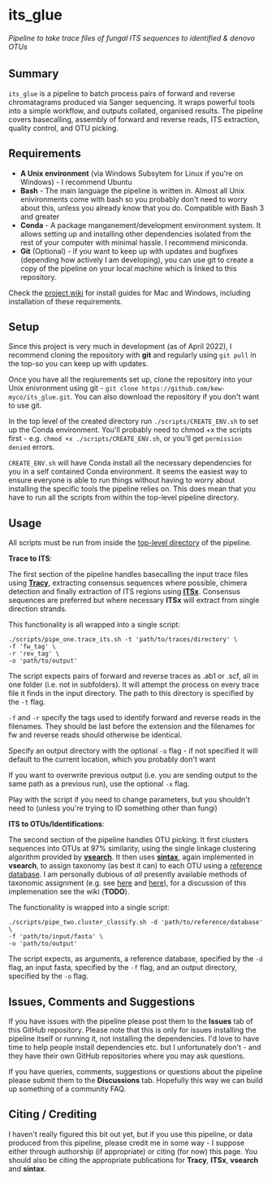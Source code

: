 # its_glue
###### Pipeline to take trace files of fungal ITS sequences to identified & denovo OTUs

## Summary

`its_glue` is a pipeline to batch process pairs of forward and reverse chromatagrams produced via Sanger sequencing. It wraps powerful tools into a simple workflow, and outputs collated, organised results. The pipeline covers basecalling, assembly of forward and reverse reads, ITS extraction, quality control, and OTU picking.

## Requirements

-  **A Unix environment** (via Windows Subsytem for Linux if you're on Windows) - I recommend Ubuntu
-  **Bash** - The main language the pipeline is written in. Almost all Unix enivironments come with bash so you probably don't need to worry about this, unless you already know that you do. Compatible with Bash 3 and greater
-  **Conda** - A package manganement/development environment system. It allows setting up and installing other dependencies isolated from the rest of your computer with minimal hassle. I recommend miniconda.
-  **Git** (Optional) - if you want to keep up with updates and bugfixes (depending how actively I am developing), you can use git to create a copy of the pipeline on your local machine which is linked to this repository.
 
Check the [project wiki](https://github.com/kew-myco/its_glue/wiki) for install guides for Mac and Windows, including installation of these requirements.

## Setup

Since this project is very much in development (as of April 2022), I recommend cloning the repository with **git** and regularly using `git pull` in the top-so you can keep up with updates.

Once you have all the reqiurements set up, clone the repository into your Unix enivronment using git - `git clone https://github.com/kew-myco/its_glue.git`. You can also download the repository if you don't want to use git. 

In the top level of the created directory run `./scripts/CREATE_ENV.sh` to set up the Conda environment. You'll probably need to chmod +x the scripts first - e.g. `chmod +x ./scripts/CREATE_ENV.sh`, or you'll get `permission denied` errors.

`CREATE_ENV.sh` will have Conda install all the necessary dependencies for you in a self contained Conda environment. It seems the easiest way to ensure everyone is able to run things without having to worry about installing the specific tools the pipeline relies on. This does mean that you have to run all the scripts from within the top-level pipeline directory.

## Usage
   
All scripts must be run from inside the [top-level directory](https://github.com/kew-myco/its_glue/wiki/Glossary-of-Terms) of the pipeline.

**Trace to ITS**:

The first section of the pipeline handles basecalling the input trace files using [**Tracy**](https://github.com/gear-genomics/tracy), extracting consensus sequences where possible, chimera detection and finally extraction of ITS regions using [**ITSx**](https://microbiology.se/software/itsx/). Consensus sequences are preferred but where necessary **ITSx** will extract from single direction strands.

This functionality is all wrapped into a single script:

```
./scripts/pipe_one.trace_its.sh -t 'path/to/traces/directory' \
-f 'fw_tag' \
-r 'rev_tag' \
-o 'path/to/output'
```
The script expects pairs of forward and reverse traces as .ab1 or .scf, all in one folder (i.e. not in subfolders). It will attempt the process on every trace file it finds in the input directory. The path to this directory is specified by the `-t` flag.

`-f` and `-r` specify the tags used to identify forward and reverse reads in the filenames. They should be last before the extension and the filenames for fw and reverse reads should otherwise be identical.

Specify an output directory with the optional `-o` flag - if not specified it will default to the current location, which you probably don't want

If you want to overwrite previous output (i.e. you are sending output to the same path as a previous run), use the optional `-x` flag.

Play with the script if you need to change parameters, but you shouldn't need to (unless you're trying to ID something other than fungi)  

**ITS to OTUs/Identifications**:

The second section of the pipeline handles OTU picking. It first clusters sequences into OTUs at 97% similarity, using the single linkage clustering algorithm provided by [**vsearch**](https://github.com/torognes/vsearch). It then uses [**sintax**](https://drive5.com/sintax/), again implemented in **vsearch**, to assign taxonomy (as best it can) to each OTU using a [reference database](https://github.com/kew-myco/its_glue/wiki/Glossary-of-Terms). I am personally dubious of *all* presently available methods of taxonomic assignment (e.g. see [here](https://peerj.com/articles/3889/) and [here](https://peerj.com/articles/4652/)), for a discussion of this implemenation see the wiki (**TODO**).

The functionality is wrapped into a single script:

```
./scripts/pipe_two.cluster_classify.sh -d 'path/to/reference/database' \
-f 'path/to/input/fasta' \
-o 'path/to/output'
```
The script expects, as arguments, a reference database, specified by the `-d` flag, an input fasta, specified by the `-f` flag, and an output directory, specified by the `-o` flag. 

## Issues, Comments and Suggestions

If you have issues with the pipeline please post them to the **Issues** tab of this GitHub repository. Please note that this is only for issues installing the pipeline itself or running it, not installing the dependencies. I'd love to have time to help people install dependencies etc. but I unfortunately don't - and they have their own GitHub repositories where you may ask questions.

If you have queries, comments, suggestions or questions about the pipeline please submit them to the **Discussions** tab. Hopefully this way we can build up something of a community FAQ.

## Citing / Crediting

I haven't really figured this bit out yet, but if you use this pipeline, or data produced from this pipeline, please credit me in some way - I suppose either through authorship (if appropriate) or citing (for now) this page. You should also be citing the appropriate publications for **Tracy**, **ITSx**, **vsearch** and **sintax**.

